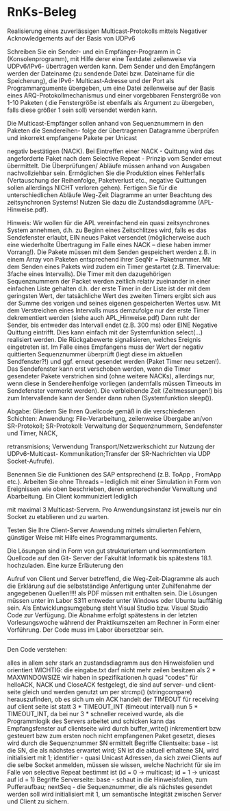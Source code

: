 # RnKs-Beleg

Realisierung eines zuverlässigen Multicast-Protokolls mittels Negativer Acknowledgements auf der Basis von UDPv6

Schreiben Sie ein Sender- und ein Empfänger-Programm in C (Konsolenprogramm), mit Hilfe
derer eine Textdatei zeilenweise via UDPv6/IPv6- übertragen werden kann. Dem Sender und den
Empfängern werden der Dateiname (zu sendende Datei bzw. Dateiname für die Speicherung), die
IPv6- Multicast-Adresse und der Port als Programmargumente übergeben, um eine Datei
zeilenweise auf der Basis eines ARQ-Protokollmechanismus und einer vorgebbaren Fenstergröße
von 1-10 Paketen ( die Fenstergröße ist ebenfalls als Argument zu übergeben, falls diese größer 1
sein soll) versendet werden kann.

Die Multicast-Empfänger sollen anhand von Sequenznummern in den Paketen die Sendereihen-
folge der übertragenen Datagramme überprüfen und inkorrekt empfangene Pakete per Unicast

negativ bestätigen (NACK). Bei Eintreffen einer NACK - Quittung wird das angeforderte Paket
nach dem Selective Repeat - Prinzip vom Sender erneut übermittelt. Die Überprüfungen/ Abläufe
müssen anhand von Ausgaben nachvollziehbar sein. Ermöglichen Sie die Produktion eines
Fehlerfalls (Vertauschung der Reihenfolge, Paketverlust etc., negative Quittungen sollen allerdings
NICHT verloren gehen).
Fertigen Sie für die unterschiedlichen Abläufe Weg-Zeit Diagramme an unter Beachtung des
zeitsynchronen Systems! Nutzen Sie dazu die Zustandsdiagramme (APL-Hinweise.pdf).

Hinweis:
Wir wollen für die APL vereinfachend ein quasi zeitsynchrones System annehmen, d.h. zu Beginn
eines Zeitschlitzes wird, falls es das Sendefenster erlaubt, EIN neues Paket versendet
(möglicherweise auch eine wiederholte Übertragung im Falle eines NACK – diese haben immer
Vorrang!). Die Pakete müssen mit dem Senden gespeichert werden z.B. in einem Array von
Paketen entsprechend ihrer SeqNr = Paketnummer. Mit dem Senden eines Pakets wird zudem ein
Timer gestartet (z.B. Timervalue: 3fache eines Intervalls).
Die Timer mit den dazugehörigen Sequenznummern der Packet werden zeitlich relativ zueinander
in einer einfachen Liste gehalten d.h. der erste Timer in der Liste ist der mit dem geringsten Wert,
der tatsächliche Wert des zweiten Timers ergibt sich aus der Summe des vorigen und seines
eigenen gespeicherten Wertes usw. Mit dem Verstreichen eines Intervalls muss demzufolge nur der
erste Timer dekrementiert werden (siehe auch APL_Hinweise.pdf)
Dann ruht der Sender, bis entweder das Intervall endet (z.B. 300 ms) oder EINE Negative Quittung
eintrifft. Dies kann einfach mit der Systemfunktion select(...) realisiert werden. Die Rückgabewerte
signalisieren, welches Ereignis eingetreten ist. Im Falle eines Empfangens muss der Wert der
negativ quittierten Sequenznummer überprüft (liegt diese im aktuellen Sendfenster?!) und ggf.
erneut gesendet werden (Paket Timer neu setzen!). Das Sendefenster kann erst verschoben werden,
wenn die Timer gesendeter Pakete verstrichen sind (ohne weitere NACKs), allerdings nur, wenn
diese in Sendereihenfolge vorliegen (andernfalls müssen Timeouts im Sendefenster vermerkt
werden).
Die verbleibende Zeit (Zeitmessungen!) bis zum Intervallende kann der Sender dann ruhen
(Systemfunktion sleep()).

Abgabe:
Gliedern Sie Ihren Quellcode gemäß in die verschiedenen Schichten:
Anwendung: File-Verarbeitung, zeilenweise Übergabe an/von SR-Protokoll;
SR-Protokoll: Verwaltung der Sequenznummern, Sendefenster und Timer, NACK,

retransmisions; Verwendung Transport/Netzwerkschicht zur Nutzung der UDPv6-Multicast-
Kommunikation;Transfer der SR-Nachrichten via UDP Socket-Aufrufe).

Benennen Sie die Funktionen des SAP entsprechend (z.B. ToApp , FromApp etc.).
Arbeiten Sie ohne Threads – lediglich mit einer Simulation in Form von Ereignissen wie oben
beschrieben, deren entsprechender Verwaltung und Abarbeitung. Ein Client kommuniziert lediglich

mit maximal 3 Multicast-Servern. Pro Anwendungsinstanz ist jeweils nur ein Socket zu etablieren
und zu warten.

Testen Sie Ihre Client-Server Anwendung mittels simulierten Fehlern, günstiger Weise mit Hilfe
eines Programmarguments.

Die Lösungen sind in Form von gut strukturiertem und kommentiertem Quellcode auf den Git-
Server der Fakultät Informatik bis spätestens 18.1. hochzuladen. Eine kurze Erläuterung den

Aufruf von Client und Server betreffend, die Weg-Zeit-Diagramme als auch die Erklärung
auf die selbstständige Anfertigung unter Zuhilfenahme der angegebenen Quellen!!!! als PDF
müssen mit enthalten sein. Die Lösungen müssen unter im Labor S311 entweder unter Windows
oder Ubuntu lauffähig sein. Als Entwicklungsumgebung steht Visual Studio bzw. Visual Studio
Code zur Verfügung.
Die Abnahme erfolgt spätestens in der letzten Vorlesungswoche während der Praktikumszeiten am
Rechner in Form einer Vorführung. Der Code muss im Labor übersetzbar sein.

--------------------------------

Den Code verstehen:

alles in allem sehr stark an zustandsdiagramm aus den Hinweisfolien und orientiert
WICHTIG: die eingabe.txt darf nicht mehr zeilen besitzen als 2 * MAXWINDOWSIZE
wir haben in spezifikationen.h quasi "codes" für helloACK, NACK und CloseACK festgelegt, die sind auf server- und client-seite gleich und werden genutzt um per strcmp() (stringcompare) herauszufinden, ob es sich um ein ACK handelt
der TIMEOUT für receiving auf client seite ist statt 3 * TIMEOUT_INT (timeout intervall) nun 5 * TIMEOUT_INT, da bei nur 3 * schneller received wurde, als die Programmlogik des Servers arbeitet und schicken kann
das Empfangsfenster auf clientseite wird durch buffer_write() inkrementiert bzw gesteuert bzw zum ersten noch nicht empfangenen Paket gesetzt, dieses wird durch die Sequenznummer SN ermittelt
Begriffe Clientseite: base - ist die SN, die als nächstes erwartet wird; SN ist die aktuell erhaltene SN, wird initialisiert mit 1; identifier - quasi Unicast Adressen, da sich zwei Clients auf die selbe Socket anmelden, müssen sie wissen, welche Nachricht für sie im Falle von selective Repeat bestimmt ist (id = 0 -> multicast; id = 1 -> unicast auf id = 1)
Begriffe Serverseite: base - schaut in die Hinweisfolien, zum Pufferaufbau; nextSeq - die Sequenznummer, die als nächstes gesendet werden soll wird initialisiert mit 1, um semantische Integität zwischen Server und Client zu sichern.
